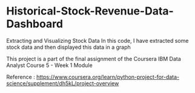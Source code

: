 # Historical-Stock-Revenue-Data-Dashboard
Extracting and Visualizing Stock Data
In this code, I have extracted some stock data and then displayed this data in a graph

This project is a part of the final assignment of the Coursera IBM Data Analyst Course 5 - Week 1 Module

Reference : https://www.coursera.org/learn/python-project-for-data-science/supplement/dh5kL/project-overview
